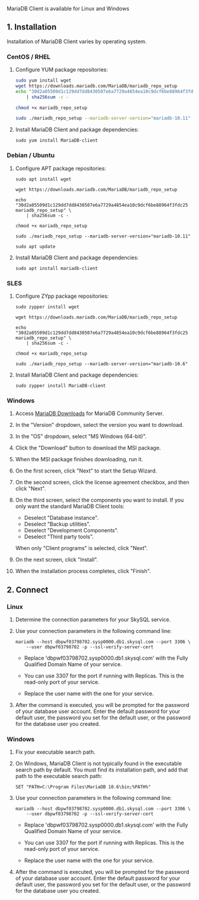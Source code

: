 
MariaDB Client is available for Linux and Windows


## 1. Installation
Installation of MariaDB Client varies by operating system.

### CentOS / RHEL

1. Configure YUM package repositories:

    ```bash 
    sudo yum install wget
    wget https://downloads.mariadb.com/MariaDB/mariadb_repo_setup
    echo "30d2a05509d1c129dd7dd8430507e6a7729a4854ea10c9dcf6be88964f3fdc25 mariadb_repo_setup" \
        | sha256sum -c -

    chmod +x mariadb_repo_setup

    sudo ./mariadb_repo_setup --mariadb-server-version="mariadb-10.11"
    ```

2. Install MariaDB Client and package dependencies:

    ```shell 
    sudo yum install MariaDB-client
    ```

### Debian / Ubuntu

1. Configure APT package repositories:

    ``` shell
    sudo apt install wget

    wget https://downloads.mariadb.com/MariaDB/mariadb_repo_setup

    echo "30d2a05509d1c129dd7dd8430507e6a7729a4854ea10c9dcf6be88964f3fdc25 mariadb_repo_setup" \
        | sha256sum -c -

    chmod +x mariadb_repo_setup

    sudo ./mariadb_repo_setup --mariadb-server-version="mariadb-10.11"

    sudo apt update
    ```

2. Install MariaDB Client and package dependencies:

    ```shell 
    sudo apt install mariadb-client
    ```

### SLES

1. Configure ZYpp package repositories:

    ```shell
    sudo zypper install wget

    wget https://downloads.mariadb.com/MariaDB/mariadb_repo_setup

    echo "30d2a05509d1c129dd7dd8430507e6a7729a4854ea10c9dcf6be88964f3fdc25 mariadb_repo_setup" \
        | sha256sum -c -

    chmod +x mariadb_repo_setup

    sudo ./mariadb_repo_setup --mariadb-server-version="mariadb-10.6"
    ```

2. Install MariaDB Client and package dependencies:
    ```shell 
    sudo zypper install MariaDB-client
    ```

### Windows

1. Access [MariaDB Downloads](https://mariadb.com/downloads/community/community-server/) for MariaDB Community Server.

2. In the "Version" dropdown, select the version you want to download.

3. In the "OS" dropdown, select "MS Windows (64-bit)".

4. Click the "Download" button to download the MSI package.

5. When the MSI package finishes downloading, run it.

6. On the first screen, click "Next" to start the Setup Wizard.

7. On the second screen, click the license agreement checkbox, and then click "Next".

8. On the third screen, select the components you want to install. If you only want the standard MariaDB Client tools:

    - Deselect "Database instance".
    - Deselect "Backup utilities".
    - Deselect "Development Components".
    - Deselect "Third party tools".

    When only "Client programs" is selected, click "Next".

9. On the next screen, click "Install".

10. When the installation process completes, click "Finish".

## 2. Connect

### Linux

1. Determine the connection parameters for your SkySQL service.

2. Use your connection parameters in the following command line:

    ```shell 
    mariadb --host dbpwf03798702.sysp0000.db1.skysql.com --port 3306 \
        --user dbpwf03798702 -p --ssl-verify-server-cert
    ```

    - Replace 'dbpwf03798702.sysp0000.db1.skysql.com' with the Fully Qualified Domain Name of your service.

    - You can use 3307 for the port if running with Replicas. This is the read-only port of your service.

    - Replace the user name with the one for your service. 

3. After the command is executed, you will be prompted for the password of your database user account. Enter the default password for your default user, the password you set for the default user, or the password for the database user you created.

### Windows

1. Fix your executable search path.

2. On Windows, MariaDB Client is not typically found in the executable search path by default. You must find its installation path, and add that path to the executable search path:

    ```shell 
    SET "PATH=C:\Program Files\MariaDB 10.6\bin;%PATH%"
    ```

3. Use your connection parameters in the following command line:

    ```shell 
    mariadb --host dbpwf03798702.sysp0000.db1.skysql.com --port 3306 \
        --user dbpwf03798702 -p --ssl-verify-server-cert
    ```

    - Replace 'dbpwf03798702.sysp0000.db1.skysql.com' with the Fully Qualified Domain Name of your service.

    - You can use 3307 for the port if running with Replicas. This is the read-only port of your service.

    - Replace the user name with the one for your service. 

4. After the command is executed, you will be prompted for the password of your database user account. Enter the default password for your default user, the password you set for the default user, or the password for the database user you created.
